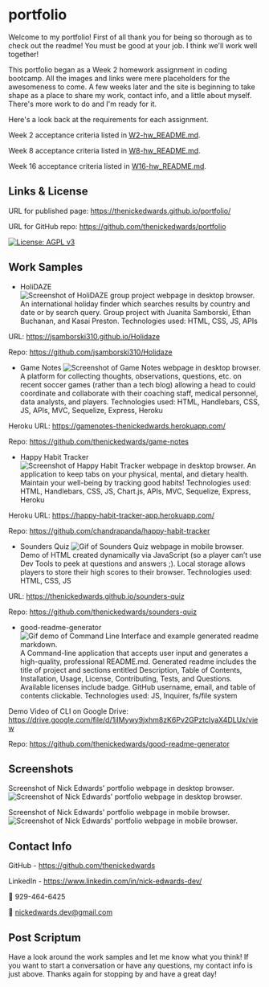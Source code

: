 # portfolio
Welcome to my portfolio! First of all thank you for being so thorough as to check out the readme! You must be good at your job. I think we'll work well together!

This portfolio began as a Week 2 homework assignment in coding bootcamp. All the images and links were mere placeholders for the awesomeness to come.  A few weeks later and the site is beginning to take shape as a place to share my work, contact info, and a little about myself. There's more work to do and I'm ready for it.

Here's a look back at the requirements for each assignment.

Week 2 acceptance criteria listed in [W2-hw_README.md](W2-hw_README.md).

Week 8 acceptance criteria listed in [W8-hw_README.md](W8-hw_README.md).

Week 16 acceptance criteria listed in [W16-hw_README.md](W8-hw_README.md).

## Links & License
URL for published page: https://thenickedwards.github.io/portfolio/

URL for GitHub repo: https://github.com/thenickedwards/portfolio

[![License: AGPL v3](https://img.shields.io/badge/License-AGPL_v3-blue.svg)](https://www.gnu.org/licenses/agpl-3.0)

## Work Samples
* HoliDAZE
![Screenshot of HoliDAZE group project webpage in desktop browser.](images/holidaze-plac.jpeg)
An international holiday finder which searches results by country and date or by search query.  Group project with Juanita Samborski, Ethan Buchanan, and Kasai Preston. Technologies used: HTML, CSS, JS, APIs

URL: https://jsamborski310.github.io/Holidaze

Repo: https://github.com/jsamborski310/Holidaze

* Game Notes
![Screenshot of Game Notes webpage in desktop browser.](images/app-gamenotes.jpg)
A platform for collecting thoughts, observations, questions, etc. on recent soccer games (rather than a tech blog) allowing a head to could coordinate and collaborate with their coaching staff, medical personnel, data analysts, and players. Technologies used: HTML, Handlebars, CSS, JS, APIs, MVC, Sequelize, Express, Heroku

Heroku URL: https://gamenotes-thenickedwards.herokuapp.com/

Repo: https://github.com/thenickedwards/game-notes

* Happy Habit Tracker
![Screenshot of Happy Habit Tracker webpage in desktop browser.](images/app-habitracker.jpg)
An application to keep tabs on your physical, mental, and dietary health. Maintain your well-being by tracking good habits! Technologies used: HTML, Handlebars, CSS, JS, Chart.js, APIs, MVC, Sequelize, Express, Heroku

Heroku URL: https://happy-habit-tracker-app.herokuapp.com/

Repo: https://github.com/chandrapanda/happy-habit-tracker

* Sounders Quiz
![Gif of Sounders Quiz webpage in mobile browser.](images/app-sounders-quiz-gif-full.gif)
Demo of HTML created dynamically via JavaScript (so a player can’t use Dev Tools to peek at questions and answers ;).  Local storage allows players to store their high scores to their browser. Technologies used: HTML, CSS, JS

URL: https://thenickedwards.github.io/sounders-quiz

Repo: https://github.com/thenickedwards/sounders-quiz

* good-readme-generator
![Gif demo of Command Line Interface and example generated readme markdown.](images/app-good-readme-generator.gif)
A Command-line application that accepts user input and generates a high-quality, professional README.md. Generated readme includes the title of project and sections entitled Description, Table of Contents, Installation, Usage, License, Contributing, Tests, and Questions. Available licenses include badge. GitHub username, email, and table of contents clickable. Technologies used: JS, Inquirer, fs/file system

Demo Video of CLI on Google Drive: https://drive.google.com/file/d/1jIMywy9jxhm8zK6Pv2GPztcIyaX4DLUx/view

Repo: https://github.com/thenickedwards/good-readme-generator


## Screenshots
Screenshot of Nick Edwards' portfolio webpage in desktop browser.
![Screenshot of Nick Edwards' portfolio webpage in desktop browser.](/images/screencapture-nick_edwards-portfolio-update_2022Mar.png)

Screenshot of Nick Edwards' portfolio webpage in mobile browser.
![Screenshot of Nick Edwards' portfolio webpage in mobile browser.](/images/screencapture-nick_edwards-portfolio_mobile-update_2022Mar.png)

## Contact Info
GitHub - https://github.com/thenickedwards

LinkedIn - https://www.linkedin.com/in/nick-edwards-dev/

📱 929-464-6425

📧 nickedwards.dev@gmail.com


## Post Scriptum
Have a look around the work samples and let me know what you think! If you want to start a conversation or have any questions, my contact info is just above. Thanks again for stopping by and have a great day!